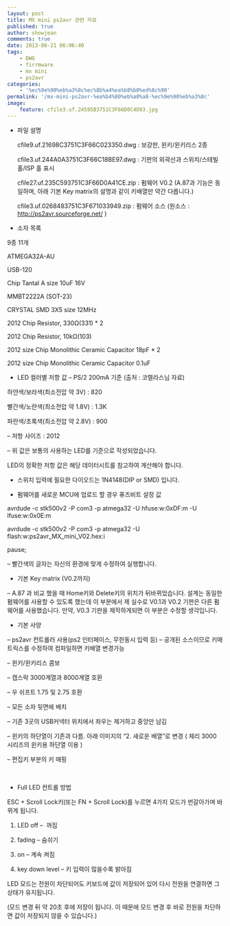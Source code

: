 ```yaml
---
layout: post
title: MX mini ps2avr 관련 자료
published: true
author: showjean
comments: true
date: 2013-06-21 06:06:40
tags:
    - DWG
    - firrmware
    - mx mini
    - ps2avr
categories:
    - '%ec%9e%90%eb%a3%8c%ec%8b%a4%ea%b8%b0%ed%8c%90'
permalink: '/mx-mini-ps2avr-%ea%b4%80%eb%a0%a8-%ec%9e%90%eb%a3%8c'
image:
    feature: cfile3.uf.24595B3751C3F66D0C4D93.jpg
---
```

* 파일 설명




  cfile9.uf.21698C3751C3F66C023350.dwg&nbsp;: 보강판, 윈키/윈키리스 2종





  cfile3.uf.244A0A3751C3F66C18BE97.dwg&nbsp;: 기판의 외곽선과 스위치/스테빌 홀/ISP 홀 표시





  cfile27.uf.235C593751C3F66D0A41CE.zip&nbsp;: 펌웨어 V0.2 (A.87과 기능은 동일하며, 아래 기본 Key matrix의 설명과 같이 키배열만 약간 다릅니다.)





  cfile3.uf.0268483751C3F671033949.zip&nbsp;: 펌웨어 소스 (원소스 : http://ps2avr.sourceforge.net/ )
 





* 소자 목록

9종 11개

ATMEGA32A-AU

USB-120

Chip Tantal A size 10uF 16V

MMBT2222A (SOT-23)

CRYSTAL SMD 3X5 size 12MHz

2012 Chip Resistor, 330Ω(331) * 2

2012 Chip Resistor, 10kΩ(103)

2012 size Chip Monolithic Ceramic Capacitor 18pF * 2

2012 size Chip Monolithic Ceramic Capacitor 0.1uF





* LED 컬러별 저항 값 &#8211; PS/2 200mA 기준 (출처 : 코렐라스님 자료)

하얀색/보라색(최소전압 약 3V) : 820

빨간색/노란색(최소전압 약 1.8V) : 1.3K

파란색/초록색(최소전압 약 2.8V) : 900



&#8211; 저항 사이즈 : 2012



&#8211; 위 값은 보통의 사용하는 LED를 기준으로 작성되었습니다.

LED의 정확한 저항 값은 해당 데이터시트를 참고하여 계산해야 합니다.





* 스위치 입력에 필요한 다이오드는 1N4148(DIP or SMD) 입니다.





* 펌웨어를 새로운 MCU에&nbsp;업로드&nbsp;할 경우 퓨즈비트 설정 값

avrdude -c stk500v2 -P com3 -p atmega32 -U hfuse:w:0xDF:m -U lfuse:w:0x0E:m

avrdude -c stk500v2 -P com3 -p atmega32 -U flash:w:ps2avr\_MX\_mini_V02.hex:i

pause;



&#8211; 빨간색의 글자는 자신의 환경에 맞게 수정하여 실행합니다.





* 기본 Key matrix (V0.2까지)

&#8211; A.87 과 비교 했을 때 Home키와 Delete키의 위치가 뒤바뀌었습니다. 설계는 동일한 펌웨어를 사용할 수 있도록 했는데 이 부분에서 제 실수로 V0.1과 V0.2 기판은 다른 펌웨어를 사용했습니다. 만약, V0.3 기판을 제작하게되면 이 부분은 수정할 생각입니다.&nbsp;


  








* 기본 사양

&#8211; ps2avr 컨트롤러 사용(ps2 인터페이스, 무한동시 입력 등) &#8211; 공개된 소스이므로 키매트릭스를 수정하여 컴파일하면 키배열 변경가능

&#8211; 윈키/윈키리스 콤보

&#8211; 캡스락 3000계열과 8000계열 호환

&#8211; 우 쉬프트 1.75 및 2.75 호환

&#8211; 모든 소자 뒷면에 배치

&#8211; 기존 3곳의 USB커넥터 위치에서 좌우는 제거하고 중앙만 남김

&#8211; 윈키의 하단열이 기존과 다름. 아래 이미지의 &#8220;2. 새로운 배열&#8221;로 변경 ( 체리 3000 시리즈의 윈키용 하단열 이용 )


  






&#8211; 편집키 부분의 키 매핑


  


&nbsp;





* Full LED 컨트롤 방법



ESC + Scroll Lock키(또는 FN + Scroll Lock)를 누르면 4가지 모드가 번갈아가며 바뀌게 됩니다.

1. LED off &#8211; &nbsp;꺼짐

2. fading &#8211; 숨쉬기

3. on &#8211; 계속 켜짐

4. key down level &#8211; 키 입력이 많을수록 밝아짐



LED 모드는 전원이 차단되어도 키보드에 값이 저장되어 있어 다시 전원을 연결하면 그 상태가 유지됩니다.&nbsp;

(모드 변경 뒤 약 20초 후에 저장이 됩니다. 이 때문에 모드 변경 후 바로 전원을 차단하면 값이 저장되지 않을 수 있습니다.)